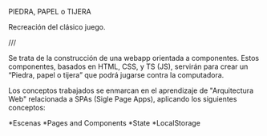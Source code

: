 PIEDRA, PAPEL o TIJERA

Recreación del clásico juego.

///

Se trata de la construcción de una webapp orientada a componentes. Estos componentes, basados en HTML, CSS, y TS (JS), servirán para crear un “Piedra, papel o tijera” que podrá jugarse contra la computadora.

Los conceptos trabajados se enmarcan en el aprendizaje de "Arquitectura Web" relacionada a SPAs (Sigle Page Apps), aplicando los siguientes conceptos:

*Escenas
*Pages and Components
*State
*LocalStorage
